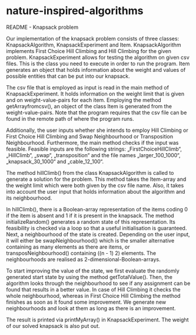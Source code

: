 # nature-inspired-algorithms

README - Knapsack problem


Our implementation of the knapsack problem consists of three classes: KnapsackAlgorithm, KnapsackExperiment and Item. KnapsackAlgorithm implements First Choice Hill Climbing and Hill Climbing for the given problem. KnapsackExperiment allows for testing the algorithm on given csv files. This is the class you need to execute in order to run the program. Item generates an object that holds information about the weight and values of possible entities that can be put into our knapsack.



The csv file that is employed as input is read in the main method of KnapsackExperiment. It holds information on the weight limit that is given and on weight-value-pairs for each item. Employing the method getArrayfromcsv(), an object of the class Item is generated from the weight-value-pairs. Note that the program requires that the csv file can be found in the remote path of where the program runs. 

Additionally, the user inputs whether she intends to employ Hill Climbing or First Choice Hill Climbing and Swap Neighbourhood or Transposition Neighbourhood. 
Furthermore, the main method checks if the input was feasible. Feasible inputs are the following strings: „FirstChoiceHillClimb“, „HillClimb“, „swap“, „transposition“ and the file names „larger_100_1000“, „knapsack_30_1000“ and „cable_12_100“.

The method hillClimb() from the class KnapsackAlgorithm is called to generate a solution for the problem. This method takes the Item-array and the weight limit which were both given by the csv file name. Also, it takes into account the user input that holds information about the algorithm and its neighbourhood. 

In hillClimb(), there is a Boolean-array representation of the items coding 0 if the item is absent and 1 if it is present in the knapsack. The method initializeRandom() generates a random state of this representation. Its feasibility is checked via a loop so that a useful initialisation is guaranteed. Next, a neighbourhood of the state is created. Depending on the user input, it will either be swapNeighbourhood() which is the smaller alternative containing as many elements as there are items, or transposNeighbourhood() containing ((n - 1) 2) elements. The neighbourhoods are realised as 2-dimensional-Boolean-arrays.

To start improving the value of the state, we first evaluate the randomly generated start state by using the method getTotalValue(). Then, the algorithm looks through the neighbourhood to see if any assignment can be found that results in a better value. In case of Hill Climbing it checks the whole neighbourhood, whereas in First Choice Hill Climbing the method finishes as soon as it found some improvement. We generate new neighbourhoods and look at them as long as there is an improvement. 

The result is printed via printMyArray() in KnapsackExperiment. The weight of our solved knapsack is also put out.


 



